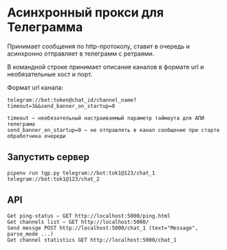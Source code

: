 # Асинхронный прокси для Телеграмма

Принимает сообщения по http-протоколу, ставит в очередь и асинхронно отправляет в телеграмм с ретраями.

В командной строке принимает описание каналов в формате url и необязательные хост и порт.

Формат url канала:
```
telegram://bot:token@chat_id/channel_name?timeout=3&&send_banner_on_startup=0

timeout — необязательный настраиваемый параметр таймаута для АПИ телеграма
send_banner_on_startup=0 — не отправлять в канал сообщение при старте обработчика очереди
```

## Запустить сервер

`pipenv run tgp.py telegram://bot:tok1@123/chat_1 telegram://bot:tok1@123/chat_2`

## API

```
Get ping-status — GET http://localhost:5000/ping.html
Get channels list — GET http://localhost:5000/
Send messge POST http://localhost:5000/chat_1 (text="Message", parse_mode ...)
Get channel statistics GET http://localhost:5000/chat_1
```
